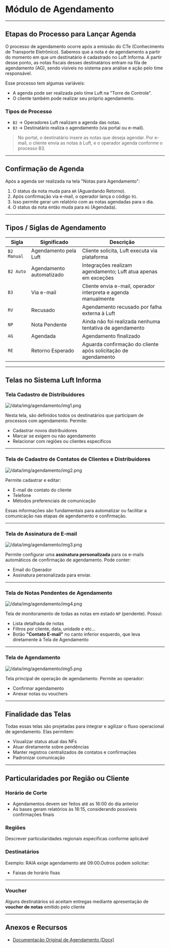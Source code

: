 # Módulo de Agendamento

***

## Etapas do Processo para Lançar Agenda

O processo de agendamento ocorre após a emissão do CTe (Conhecimento de Transporte Eletrônico). Sabemos que a nota é de agendamento a partir do momento em que um destinatário é cadastrado no Luft Informa. A partir desse ponto, as notas fiscais desses destinatários entram na fila de agendamento (AG), sendo visíveis no sistema para análise e ação pelo time responsável.

Esse processo tem algumas variáveis:

* A agenda pode ser realizada pelo time Luft na "Torre de Controle".
* O cliente também pode realizar seu próprio agendamento.

### Tipos de Processo

* `B2` → Operadores Luft realizam a agenda das notas.
* `B3` → Destinatário realiza o agendamento (via portal ou e-mail).

> No portal, o destinatário insere as notas que deseja agendar. Por e-mail, o cliente envia as notas à Luft, e o operador agenda conforme o processo B3.

***

## Confirmação de Agenda

Após a agenda ser realizada na tela "Notas para Agendamento":

1. O status da nota muda para `AR` (Aguardando Retorno).
2. Após confirmação via e-mail, o operador lança o código `91`.
3. Isso permite gerar um relatório com as notas agendadas para o dia.
4. O status da nota então muda para `AG` (Agendada).

***

## Tipos / Siglas de Agendamento

| Sigla | Significado | Descrição |
| ----- | ----------- | --------- |
| `B2 Manual` | Agendamento pela Luft | Cliente solicita, Luft executa via plataforma |
| `B2 Auto` | Agendamento automatizado | Integrações realizam agendamento; Luft atua apenas em exceções |
| `B3` | Via e-mail | Cliente envia e-mail, operador interpreta e agenda manualmente |
| `RV` | Recusado | Agendamento recusado por falha externa à Luft |
| `NP` | Nota Pendente | Ainda não foi realizada nenhuma tentativa de agendamento |
| `AG` | Agendada | Agendamento finalizado |
| `RE` | Retorno Esperado | Aguarda confirmação do cliente após solicitação de agendamento |

***

## Telas no Sistema Luft Informa

### Tela Cadastro de Distribuidores

![/data/img/agendamento/img1.png](/data/img/agendamento/img1.png)

Nesta tela, são definidos todos os destinatários que participam de processos com agendamento. Permite:

* Cadastrar novos distribuidores
* Marcar se exigem ou não agendamento
* Relacionar com regiões ou clientes específicos

***

### Tela de Cadastro de Contatos de Clientes e Distribuidores

![/data/img/agendamento/img2.png](/data/img/agendamento/img2.png)

Permite cadastrar e editar:

* E-mail de contato do cliente
* Telefone
* Métodos preferenciais de comunicação

Essas informações são fundamentais para automatizar ou facilitar a comunicação nas etapas de agendamento e confirmação.

***

### Tela de Assinatura de E-mail

![/data/img/agendamento/img3.png](/data/img/agendamento/img3.png)

Permite configurar uma **assinatura personalizada** para os e-mails automáticos de confirmação de agendamento. Pode conter:

* Email do Operador
* Assinatura personalizada para enviar.

***

### Tela de Notas Pendentes de Agendamento

![/data/img/agendamento/img4.png](/data/img/agendamento/img4.png)

Tela de monitoramento de todas as notas em estado `NP` (pendente). Possui:

* Lista detalhada de notas
* Filtros por cliente, data, unidade e etc...
* Botão **"Contato E-mail"** no canto inferior esquerdo, que leva diretamente à Tela de Agendamento

***

### Tela de Agendamento

![/data/img/agendamento/img5.png](/data/img/agendamento/img5.png)

Tela principal de operação de agendamento. Permite ao operador:

* Confirmar agendamento
* Anexar notas ou vouchers

***

## Finalidade das Telas

Todas essas telas são projetadas para integrar e agilizar o fluxo operacional de agendamento. Elas permitem:

* Visualizar status atual das NFs
* Atuar diretamente sobre pendências
* Manter registros centralizados de contatos e confirmações
* Padronizar comunicação

***

## Particularidades por Região ou Cliente

### Horário de Corte

* Agendamentos devem ser feitos até as 16:00 do dia anterior
* As bases geram relatórios às 16:15, considerando possíveis confirmações finais

### Regiões

Descrever particularidades regionais específicas conforme aplicável

### Destinatários

Exemplo: RAIA exige agendamento até 09:00.Outros podem solicitar:

* Faixas de horário fixas

***

### Voucher

Alguns destinatários só aceitam entregas mediante apresentação de **voucher de notas** emitido pelo cliente

***

## Anexos e Recursos

* [Documentação Original de Agendamento (Docx)](/download?token=__TOKEN_PLACEHOLDER__&download=Agendamento_Em_Producao.docx&token=eyJhbGciOiJIUzI1NiIsInR5cCI6IkpXVCJ9.eyJzIjoiZnJhbmNpc2NvLm1pcmFuZGEiLCJlIjoxNzUwNzA5NTY4fQ.qq5cstM4q_h4LHGZEv4jhQOd5y-fqSAkvN9hDNxKSd4)